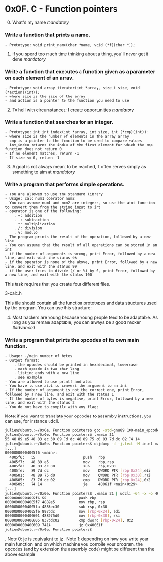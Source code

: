 # 0x0F. C - Function pointers

0. What's my name
_mandatory_
### Write a function that prints a name.

	- Prototype: void print_name(char *name, void (*f)(char *));


1. If you spend too much time thinking about a thing, you'll never get it done
_mandatory_
### Write a function that executes a function given as a parameter on each element of an array.

	- Prototype: void array_iterator(int *array, size_t size, void (*action)(int));
	- where size is the size of the array
	- and action is a pointer to the function you need to use


2. To hell with circumstances; I create opportunities
_mandatory_
### Write a function that searches for an integer.

	- Prototype: int int_index(int *array, int size, int (*cmp)(int));
	- where size is the number of elements in the array array
	- cmp is a pointer to the function to be used to compare values
	- int_index returns the index of the first element for which the cmp function does not return 0
	- If no element matches, return -1
	- If size <= 0, return -1


3. A goal is not always meant to be reached, it often serves simply as something to aim at
_mandatory_
### Write a program that performs simple operations.

	- You are allowed to use the standard library
	- Usage: calc num1 operator num2
	- You can assume num1 and num2 are integers, so use the atoi function to convert them from the string input to int
	- operator is one of the following:
		. +: addition
		. -: subtraction
		. *: multiplication
		. /: division
		. %: modulo
	- The program prints the result of the operation, followed by a new line
	- You can assume that the result of all operations can be stored in an int
	- if the number of arguments is wrong, print Error, followed by a new line, and exit with the status 98
	- if the operator is none of the above, print Error, followed by a new line, and exit with the status 99
	- if the user tries to divide (/ or %) by 0, print Error, followed by a new line, and exit with the status 100
This task requires that you create four different files.

3-calc.h

This file should contain all the function prototypes and data structures used by the program. You can use this structure:

4. Most hackers are young because young people tend to be adaptable. As long as you remain adaptable, you can always be a good hacker
_#advanced_
### Write a program that prints the opcodes of its own main function.

	- Usage: ./main number_of_bytes
	- Output format:
		. the opcodes should be printed in hexadecimal, lowercase
		. each opcode is two char long
		. listing ends with a new line
		. see example
	- You are allowed to use printf and atoi
	- You have to use atoi to convert the argument to an int
	- If the number of argument is not the correct one, print Error, followed by a new line, and exit with the status 1
	- If the number of bytes is negative, print Error, followed by a new line, and exit with the status 2
	- You do not have to compile with any flags
Note: if you want to translate your opcodes to assembly instructions, you can use, for instance udcli.

```sh
julien@ubuntu:~/0x0e. Function pointers$ gcc -std=gnu89 100-main_opcodes.c -o main
julien@ubuntu:~/0x0e. Function pointers$ ./main 21
55 48 89 e5 48 83 ec 30 89 7d dc 48 89 75 d0 83 7d dc 02 74 14
julien@ubuntu:~/0x0e. Function pointers$ objdump -d -j.text -M intel main
[...]
00000000004005f6 <main>:
  4005f6:   55                      push   rbp
  4005f7:   48 89 e5                mov    rbp,rsp
  4005fa:   48 83 ec 30             sub    rsp,0x30
  4005fe:   89 7d dc                mov    DWORD PTR [rbp-0x24],edi
  400601:   48 89 75 d0             mov    QWORD PTR [rbp-0x30],rsi
  400605:   83 7d dc 02             cmp    DWORD PTR [rbp-0x24],0x2
  400609:   74 14                   je     40061f <main+0x29>
[...]
julien@ubuntu:~/0x0e. Function pointers$ ./main 21 | udcli -64 -x -o 4005f6
00000000004005f6 55               push rbp                
00000000004005f7 4889e5           mov rbp, rsp            
00000000004005fa 4883ec30         sub rsp, 0x30           
00000000004005fe 897ddc           mov [rbp-0x24], edi     
0000000000400601 488975d0         mov [rbp-0x30], rsi     
0000000000400605 837ddc02         cmp dword [rbp-0x24], 0x2
0000000000400609 7414             jz 0x40061f             
julien@ubuntu:~/0x0e. Function pointers$ 
```
. Note 0: je is equivalent to jz
. Note 1: depending on how you write your main function, and on which machine you compile your program, the opcodes (and by extension the assembly code) might be different than the above example

